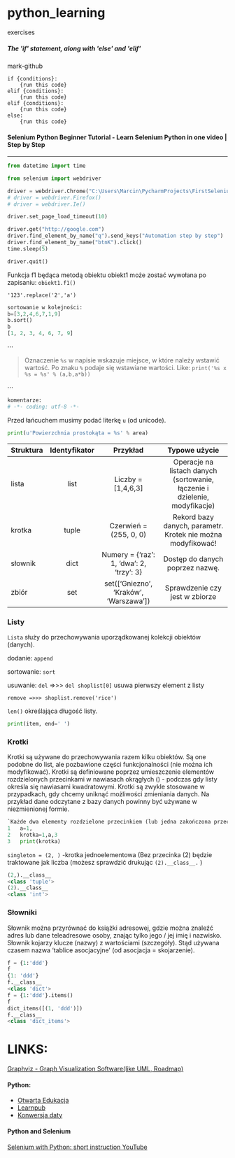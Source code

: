 # python_learning
exercises
##### The 'if' statement, along with 'else' and 'elif'

mark-github
```
if {conditions}:
    {run this code}
elif {conditions}:
    {run this code}
elif {conditions}:
    {run this code}
else:
    {run this code}
```

#### Selenium Python Beginner Tutorial - Learn Selenium Python in one video | Step by Step

---

```python
from datetime import time  

from selenium import webdriver  

driver = webdriver.Chrome("C:\Users\Marcin\PycharmProjects\FirstSeleniumTest\drivers\chromedriver.exe")
# driver = webdriver.Firefox()
# driver = webdriver.Ie()

driver.set_page_load_timeout(10)

driver.get("http://google.com")
driver.find_element_by_name("q").send_keys("Automation step by step")
driver.find_element_by_name("btnK").click()
time.sleep(5)

driver.quit()
```

Funkcja f1 będąca metodą obiektu obiekt1 może zostać wywołana po zapisaniu: 
`obiekt1.f1()`

`'123'.replace('2','a')`

```python
sortowanie w kolejności:
b=[3,2,4,6,7,1,9]
b.sort()
b
[1, 2, 3, 4, 6, 7, 9]
```
⋅⋅⋅
> Oznaczenie `%s` w napisie wskazuje miejsce, w które należy wstawić wartość. 
> Po znaku `%` podaje się wstawiane wartości.
> Like: `print('%s x %s = %s' % (a,b,a*b))`

⋅⋅⋅
```python
komentarze:
# -*- coding: utf-8 -*-
```
Przed łańcuchem musimy podać literkę `u` (od unicode). 
```python
print(u'Powierzchnia prostokąta = %s' % area)
```

|  Struktura  | Identyfikator | Przykład	                                | Typowe użycie                                                               |
| ------------|:-------------:|:-------------------------------------------:|:---------------------------------------------------------------------------:|
| lista	      | list	      | Liczby = [1,4,6,3]                          | Operacje na listach danych (sortowanie, łączenie i dzielenie, modyfikacje)  |
| krotka	  | tuple	      | Czerwień = (255, 0, 0)	                    | Rekord bazy danych, parametr. Krotek nie można modyfikować!                 |
| słownik	  | dict	      | Numery = {‘raz’: 1, ‘dwa’: 2, ‘trzy’: 3}    | Dostęp do danych poprzez nazwę.                                             |     
| zbiór	      | set	          | set([‘Gniezno’, ‘Kraków’, ‘Warszawa’])	    | Sprawdzenie czy jest w zbiorze                                              |

### Listy

`Lista` służy do przechowywania uporządkowanej kolekcji obiektów (danych).

dodanie: `append`

sortowanie: `sort`

usuwanie: `del` =>>> `del shoplist[0]` usuwa pierwszy element z listy

`remove =>>> shoplist.remove('rice')`

`len()` określająca długość listy.


```python
print(item, end=' ')
```

### Krotki
Krotki są używane do przechowywania razem kilku obiektów. Są one podobne do list, ale pozbawione części funkcjonalności (nie można ich modyfikować). Krotki są definiowane poprzez umieszczenie elementów rozdzielonych przecinkami w nawiasach okrągłych () - podczas gdy listy określa się nawiasami kwadratowymi.
Krotki są zwykle stosowane w przypadkach, gdy chcemy uniknąć możliwości zmieniania danych. Na przykład dane odczytane z bazy danych powinny być używane w niezmienionej formie.

```python
`Każde dwa elementy rozdzielone przecinkiem (lub jedna zakończona przecinkiem) są traktowane jak krotka.
1   a=1,
2   krotka=1,a,3
3   print(krotka)
```
`singleton = (2, )` -krotka jednoelementowa (Bez przecinka (2) będzie traktowane jak liczba (możesz sprawdzić drukując `(2).__class__.` )
```python
(2,).__class__
<class 'tuple'>
(2).__class__
<class 'int'>
```

### Słowniki
Słownik można przyrównać do książki adresowej, gdzie można znaleźć adres lub dane teleadresowe osoby, znając tylko jego / jej imię i nazwisko. 
Słownik kojarzy klucze (nazwy) z wartościami (szczegóły).
Stąd używana czasem nazwa ‘tablice asocjacyjne’ (od asocjacja = skojarzenie).

```python
f = {1:'ddd'}
f
{1: 'ddd'}
f.__class__
<class 'dict'>
f = {1:'ddd'}.items()
f
dict_items([(1, 'ddd')])
f.__class__
<class 'dict_items'>
```








# LINKS:
[Graphviz - Graph Visualization Software(like UML, Roadmap)](https://www.graphviz.org/)
#### Python:
- [Otwarta Edukacja](http://python.otwartaedukacja.pl/)
- [Learnpub](https://leanpub.com/pyprog/read)
- [Konwersja daty](https://pypi.org/project/convertdate/)


#### Python and Selenium
[Selenium with Python: short instruction YouTube](https://www.youtube.com/watch?v=FFDDN1C1MEQ)
